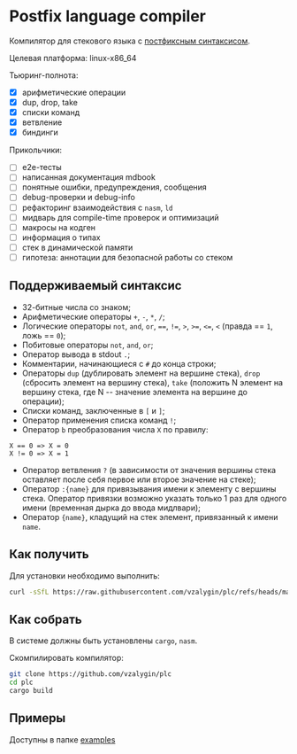 # Postfix language compiler

Компилятор для стекового языка с [постфиксным синтаксисом](https://ru.wikipedia.org/wiki/%D0%9E%D0%B1%D1%80%D0%B0%D1%82%D0%BD%D0%B0%D1%8F_%D0%BF%D0%BE%D0%BB%D1%8C%D1%81%D0%BA%D0%B0%D1%8F_%D0%B7%D0%B0%D0%BF%D0%B8%D1%81%D1%8C).

Целевая платформа: linux-x86_64

Тьюринг-полнота:

- [X] арифметические операции
- [X] dup, drop, take
- [X] списки команд
- [X] ветвление
- [X] биндинги

Прикольчики:

- [ ] e2e-тесты
- [ ] написанная документация mdbook
- [ ] понятные ошибки, предупреждения, сообщения
- [ ] debug-проверки и debug-info
- [ ] рефакторинг взаимодействия с `nasm`, `ld`
- [ ] мидварь для compile-time проверок и оптимизаций
- [ ] макросы на кодген
- [ ] информация о типах
- [ ] стек в динамической памяти
- [ ] гипотеза: аннотации для безопасной работы со стеком

## Поддерживаемый синтаксис

- 32-битные числа со знаком;
- Арифметические операторы `+`, `-`, `*`, `/`;
- Логические операторы `not`, `and`, `or`, `==`, `!=`, `>`, `>=`, `<=`, `<` (правда == `1`, ложь == `0`);
- Побитовые операторы `not`, `and`, `or`;
- Оператор вывода в stdout `.`;
- Комментарии, начинающиеся с `#` до конца строки;
- Операторы `dup` (дублировать элемент на вершине стека), `drop` (сбросить элемент на вершину стека), `take` (положить N элемент на вершину стека, где N -- значение элемента на вершине до операции);
- Списки команд, заключенные в `[` и `]`;
- Оператор применения списка команд `!`;
- Оператор `b` преобразования числа `X` по правилу:

```
X == 0 => X = 0 
X != 0 => X = 1
```

- Оператор ветвления `?` (в зависимости от значения вершины стека оставляет после себя первое или второе значение на стеке);
- Оператор `:{name}` для привязывания имени к элементу с вершины стека. Оператор привязки возможно указать только 1 раз для одного имени (временная дырка до ввода мидлвари); 
- Оператор `{name}`, кладущий на стек элемент, привязанный к имени `name`.

## Как получить

Для установки необходимо выполнить:

```bash
curl -sSfL https://raw.githubusercontent.com/vzalygin/plc/refs/heads/master/install.sh | sh
```

## Как собрать

В системе должны быть установлены `cargo`, `nasm`.

Скомпилировать компилятор:

```bash
git clone https://github.com/vzalygin/plc
cd plc
cargo build
```

## Примеры

Доступны в папке [examples](./examples)
